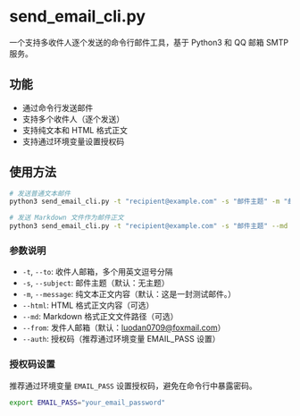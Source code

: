 # send_email_cli.py

一个支持多收件人逐个发送的命令行邮件工具，基于 Python3 和 QQ 邮箱 SMTP 服务。

## 功能

- 通过命令行发送邮件
- 支持多个收件人（逐个发送）
- 支持纯文本和 HTML 格式正文
- 支持通过环境变量设置授权码

## 使用方法

```bash
# 发送普通文本邮件
python3 send_email_cli.py -t "recipient@example.com" -s "邮件主题" -m "邮件正文"

# 发送 Markdown 文件作为邮件正文
python3 send_email_cli.py -t "recipient@example.com" -s "邮件主题" --md "邮件内容.md"
```

### 参数说明

- `-t`, `--to`: 收件人邮箱，多个用英文逗号分隔
- `-s`, `--subject`: 邮件主题（默认：无主题）
- `-m`, `--message`: 纯文本正文内容（默认：这是一封测试邮件。）
- `--html`: HTML 格式正文内容（可选）
- `--md`: Markdown 格式正文文件路径（可选）
- `--from`: 发件人邮箱（默认：luodan0709@foxmail.com）
- `--auth`: 授权码（推荐通过环境变量 EMAIL_PASS 设置）

### 授权码设置

推荐通过环境变量 `EMAIL_PASS` 设置授权码，避免在命令行中暴露密码。

```bash
export EMAIL_PASS="your_email_password"
```